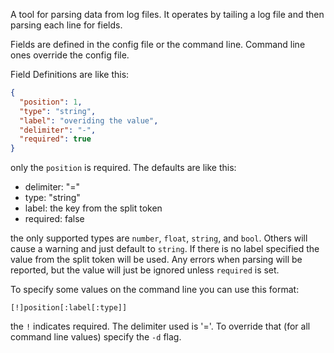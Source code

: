 A tool for parsing data from log files. It operates by tailing a log file and then parsing each line for fields.

Fields are defined in the config file or the command line. Command line ones override the config file.

Field Definitions are like this:
``` json
{
  "position": 1,
  "type": "string",
  "label": "overiding the value",
  "delimiter": "-",
  "required": true
}
```

only the `position` is required. The defaults are like this:

- delimiter: "="
- type: "string"
- label: the key from the split token
- required: false

the only supported types are `number`, `float`, `string`, and `bool`. Others will cause a warning and just default to `string`.
If there is no label specified the value from the split token will be used. Any errors when parsing will be reported, but the value will just be ignored unless `required` is set.

To specify some values on the command line you can use this format:

```
[!]position[:label[:type]]
```

the `!` indicates required. The delimiter used is '='. To override that (for all command line values) specify the `-d`  flag.
